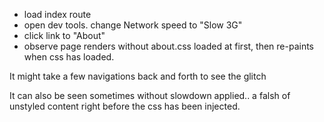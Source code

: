 - load index route
- open dev tools. change Network speed to "Slow 3G"
- click link to "About"
- observe page renders without about.css loaded at first, then re-paints when css has loaded.

It might take a few navigations back and forth to see the glitch

It can also be seen sometimes without slowdown applied.. a falsh of unstyled content right before the css has been injected.
